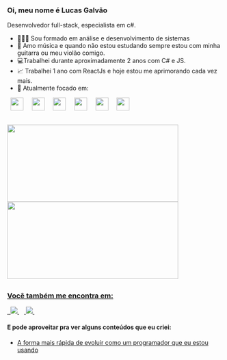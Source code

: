 ### Oi, meu nome é Lucas Galvão
Desenvolvedor full-stack, especialista em c#.

- 👩🏻‍💻 Sou formado em análise e desenvolvimento de sistemas
- 🎸 Amo música e quando não estou estudando sempre estou com minha guitarra ou meu violão comigo.
- 💻Trabalhei durante aproximadamente 2 anos com C# e JS.
- 📈 Trabalhei 1 ano com ReactJs e hoje estou me aprimorando cada vez mais.
- 🎯 Atualmente focado em:

<div display="inline">
  &nbsp;&nbsp;<img width="30" height="30" src="https://cdn.jsdelivr.net/gh/devicons/devicon/icons/csharp/csharp-original.svg" />&nbsp;&nbsp;
  &nbsp;&nbsp;<img width="30" height="30" src="https://cdn.jsdelivr.net/gh/devicons/devicon/icons/javascript/javascript-original.svg" />&nbsp;&nbsp;
  &nbsp;&nbsp;<img width="30" height="30" src="https://cdn.jsdelivr.net/gh/devicons/devicon/icons/react/react-original.svg" />&nbsp;&nbsp;
  &nbsp;&nbsp;<img width="30" height="30" src="https://cdn.jsdelivr.net/gh/devicons/devicon/icons/html5/html5-original.svg" />&nbsp;&nbsp;
  &nbsp;&nbsp;<img width="30" height="30" src="https://cdn.jsdelivr.net/gh/devicons/devicon/icons/css3/css3-original.svg" />&nbsp;&nbsp;
  &nbsp;&nbsp;<img width="30" height="30" src="https://cdn.jsdelivr.net/gh/devicons/devicon/icons/microsoftsqlserver/microsoftsqlserver-plain.svg" />&nbsp;&nbsp;
</div>

##

<div style="display: flex; flex-direction: column;" height="200">
   <a href="https://github.com/LucasGalvaoDev">
   <img align=top height="180em" width="400em" src="https://github-readme-stats.vercel.app/api?username=LucasGalvaoDev&show_icons=true&theme=github_dark&include_all_commits=true&count_private=true"/>
   <img align=top height="180em" width="400em" src="https://github-readme-stats.vercel.app/api/top-langs/?username=LucasGalvaoDev&layout=compact&langs_count=7&theme=github_dark"/>
</div>

##

### Você também me encontra em:
&nbsp;<a href="https://www.linkedin.com/in/lucas-galvao-dev/">
  <img src="https://img.shields.io/badge/linkedin-%230077B5.svg?style=for-the-badge&logo=linkedin&logoColor=white">
</a>&nbsp;
&nbsp;<a href="https://www.instagram.com/galvao_lucas_/">
  <img src="https://img.shields.io/badge/Instagram-%23E4405F.svg?style=for-the-badge&logo=Instagram&logoColor=white">
</a>&nbsp;

#### E pode aproveitar pra ver alguns conteúdos que eu criei:
- <a href="https://www.linkedin.com/posts/lucas-galvao-dev_programaaexaeto-projetos-aprendizado-activity-7051202589664681984-Q3ww?utm_source=share&utm_medium=member_desktop">
    A forma mais rápida de evoluir como um programador que eu estou usando
  </a>
